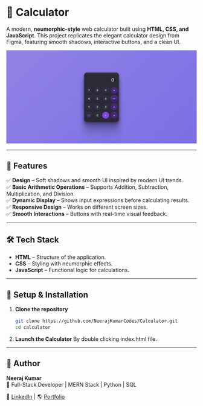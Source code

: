 # 🧮 Calculator

A modern, **neumorphic-style** web calculator built using **HTML, CSS, and JavaScript**. This project replicates the elegant calculator design from Figma, featuring smooth shadows, interactive buttons, and a clean UI.

![Calculator Preview](screenshot.png)  


---

## 🚀 Features

✅ **Design** – Soft shadows and smooth UI inspired by modern UI trends.  
✅ **Basic Arithmetic Operations** – Supports Addition, Subtraction, Multiplication, and Division.  
✅ **Dynamic Display** – Shows input expressions before calculating results.  
✅ **Responsive Design** – Works on different screen sizes.  
✅ **Smooth Interactions** – Buttons with real-time visual feedback.  

---

## 🛠️ Tech Stack

- **HTML** – Structure of the application.  
- **CSS** – Styling with neumorphic effects.  
- **JavaScript** – Functional logic for calculations.  

---

## 📂 Setup & Installation

1. **Clone the repository**  
   ```sh
   git clone https://github.com/NeerajKumarCodes/Calculator.git
   cd calculator
   ```

2. **Launch the Calculator**
  By double clicking index.html file.

---

## 📌 Author

**Neeraj Kumar**  
🚀 Full-Stack Developer | MERN Stack | Python | SQL  

🔗 [LinkedIn](https://www.linkedin.com/in/maineerajhu/) | 🌎 [Portfolio](https://neerajkumarcodes.github.io/Portfolio/)
